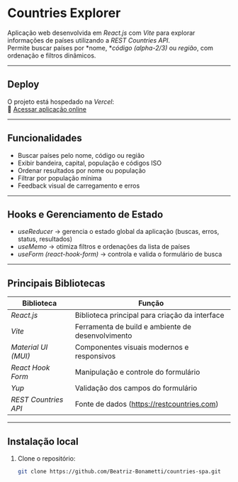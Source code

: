 # Countries Explorer

Aplicação web desenvolvida em *React.js* com *Vite* para explorar informações de países utilizando a *REST Countries API*.  
Permite buscar países por *nome, **código (alpha-2/3)* ou *região*, com ordenação e filtros dinâmicos.

---

## Deploy
O projeto está hospedado na *Vercel*:  
🔗 [Acessar aplicação online](https://countries-spa.vercel.app)

---

## Funcionalidades
- Buscar países pelo nome, código ou região  
- Exibir bandeira, capital, população e códigos ISO  
- Ordenar resultados por nome ou população  
- Filtrar por população mínima  
- Feedback visual de carregamento e erros  

---

## Hooks e Gerenciamento de Estado
- *useReducer* → gerencia o estado global da aplicação (buscas, erros, status, resultados)  
- *useMemo* → otimiza filtros e ordenações da lista de países  
- *useForm (react-hook-form)* → controla e valida o formulário de busca  

---

## Principais Bibliotecas
| Biblioteca | Função |
|-------------|--------|
| *React.js* | Biblioteca principal para criação da interface |
| *Vite* | Ferramenta de build e ambiente de desenvolvimento |
| *Material UI (MUI)* | Componentes visuais modernos e responsivos |
| *React Hook Form* | Manipulação e controle do formulário |
| *Yup* | Validação dos campos do formulário |
| *REST Countries API* | Fonte de dados (https://restcountries.com) |

---

## Instalação local

1. Clone o repositório:
   ```bash
   git clone https://github.com/Beatriz-Bonametti/countries-spa.git
